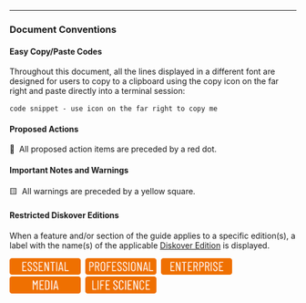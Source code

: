 ___
### Document Conventions

#### Easy Copy/Paste Codes

Throughout this document, all the lines displayed in a different font are designed for users to copy to a clipboard using the copy icon on the far right and paste directly into a terminal session:

```
code snippet - use icon on the far right to copy me
```

#### Proposed Actions

🔴 &nbsp;All proposed action items are preceded by a red dot.

#### Important Notes and Warnings

🟨 &nbsp;All warnings are preceded by a yellow square.

#### Restricted Diskover Editions

When a feature and/or section of the guide applies to a specific edition(s), a label with the name(s) of the applicable [Diskover Edition](https://www.diskoverdata.com/solutions/) is displayed.

<img src="images/button_edition_essential.png" width="125">&nbsp;&nbsp;<img src="images/button_edition_professional.png" width="125">&nbsp;&nbsp;<img src="images/button_edition_enterprise.png" width="125">&nbsp;&nbsp;<img src="images/button_edition_media.png" width="125">&nbsp;&nbsp;<img src="images/button_edition_life_science.png" width="125">

